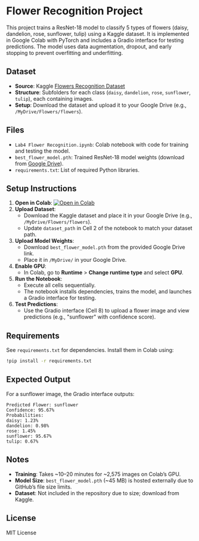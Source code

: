 # Flower Recognition Project

This project trains a ResNet-18 model to classify 5 types of flowers (daisy, dandelion, rose, sunflower, tulip) using a Kaggle dataset. It is implemented in Google Colab with PyTorch and includes a Gradio interface for testing predictions. The model uses data augmentation, dropout, and early stopping to prevent overfitting and underfitting.

## Dataset
- **Source**: Kaggle [Flowers Recognition Dataset](https://www.kaggle.com/datasets/alxmamaev/flowers-recognition)
- **Structure**: Subfolders for each class (`daisy`, `dandelion`, `rose`, `sunflower`, `tulip`), each containing images.
- **Setup**: Download the dataset and upload it to your Google Drive (e.g., `/MyDrive/Flowers/flowers`).

## Files
- `Lab4 Flower Recognition.ipynb`: Colab notebook with code for training and testing the model.
- `best_flower_model.pth`: Trained ResNet-18 model weights (download from [Google Drive](https://drive.google.com/your-model-link)).
- `requirements.txt`: List of required Python libraries.

## Setup Instructions
1. **Open in Colab**:
   [![Open in Colab](https://colab.research.google.com/assets/colab-badge.svg)](https://colab.research.google.com/github/your-username/flower-recognition/blob/main/Lab4%20Flower%20Recognition.ipynb)
2. **Upload Dataset**:
   - Download the Kaggle dataset and place it in your Google Drive (e.g., `/MyDrive/Flowers/flowers`).
   - Update `dataset_path` in Cell 2 of the notebook to match your dataset path.
3. **Upload Model Weights**:
   - Download `best_flower_model.pth` from the provided Google Drive link.
   - Place it in `/MyDrive/` in your Google Drive.
4. **Enable GPU**:
   - In Colab, go to **Runtime** > **Change runtime type** and select **GPU**.
5. **Run the Notebook**:
   - Execute all cells sequentially.
   - The notebook installs dependencies, trains the model, and launches a Gradio interface for testing.
6. **Test Predictions**:
   - Use the Gradio interface (Cell 8) to upload a flower image and view predictions (e.g., "sunflower" with confidence score).

## Requirements
See `requirements.txt` for dependencies. Install them in Colab using:
```bash
!pip install -r requirements.txt
```

## Expected Output
For a sunflower image, the Gradio interface outputs:
```
Predicted Flower: sunflower
Confidence: 95.67%
Probabilities:
daisy: 1.23%
dandelion: 0.98%
rose: 1.45%
sunflower: 95.67%
tulip: 0.67%
```

## Notes
- **Training**: Takes ~10–20 minutes for ~2,575 images on Colab’s GPU.
- **Model Size**: `best_flower_model.pth` (~45 MB) is hosted externally due to GitHub’s file size limits.
- **Dataset**: Not included in the repository due to size; download from Kaggle.

## License
MIT License